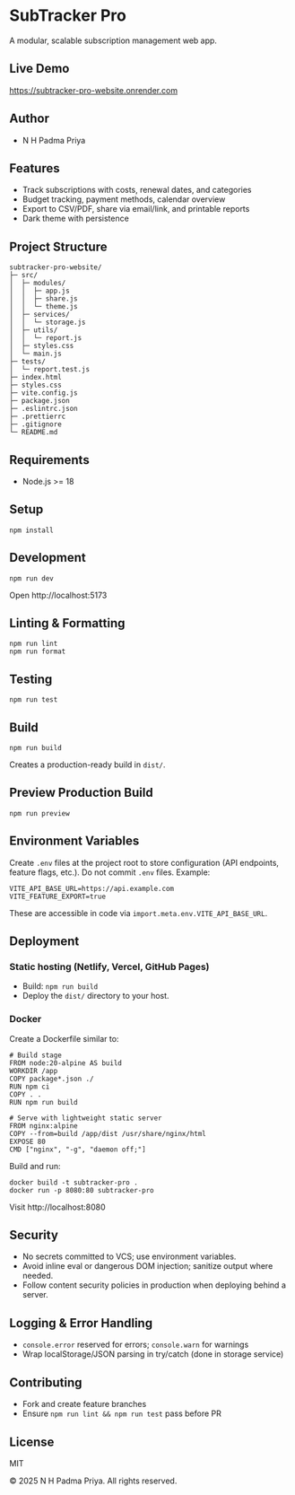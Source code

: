 # SubTracker Pro

A modular, scalable subscription management web app.

## Live Demo
https://subtracker-pro-website.onrender.com

## Author
- N H Padma Priya

## Features
- Track subscriptions with costs, renewal dates, and categories
- Budget tracking, payment methods, calendar overview
- Export to CSV/PDF, share via email/link, and printable reports
- Dark theme with persistence

## Project Structure
```
subtracker-pro-website/
├─ src/
│  ├─ modules/
│  │  ├─ app.js
│  │  ├─ share.js
│  │  └─ theme.js
│  ├─ services/
│  │  └─ storage.js
│  ├─ utils/
│  │  └─ report.js
│  ├─ styles.css
│  └─ main.js
├─ tests/
│  └─ report.test.js
├─ index.html
├─ styles.css
├─ vite.config.js
├─ package.json
├─ .eslintrc.json
├─ .prettierrc
├─ .gitignore
└─ README.md
```

## Requirements
- Node.js >= 18

## Setup
```
npm install
```

## Development
```
npm run dev
```
Open http://localhost:5173

## Linting & Formatting
```
npm run lint
npm run format
```

## Testing
```
npm run test
```

## Build
```
npm run build
```
Creates a production-ready build in `dist/`.

## Preview Production Build
```
npm run preview
```

## Environment Variables
Create `.env` files at the project root to store configuration (API endpoints, feature flags, etc.). Do not commit `.env` files. Example:
```
VITE_API_BASE_URL=https://api.example.com
VITE_FEATURE_EXPORT=true
```
These are accessible in code via `import.meta.env.VITE_API_BASE_URL`.

## Deployment
### Static hosting (Netlify, Vercel, GitHub Pages)
- Build: `npm run build`
- Deploy the `dist/` directory to your host.

### Docker
Create a Dockerfile similar to:
```
# Build stage
FROM node:20-alpine AS build
WORKDIR /app
COPY package*.json ./
RUN npm ci
COPY . .
RUN npm run build

# Serve with lightweight static server
FROM nginx:alpine
COPY --from=build /app/dist /usr/share/nginx/html
EXPOSE 80
CMD ["nginx", "-g", "daemon off;"]
```
Build and run:
```
docker build -t subtracker-pro .
docker run -p 8080:80 subtracker-pro
```
Visit http://localhost:8080

## Security
- No secrets committed to VCS; use environment variables.
- Avoid inline eval or dangerous DOM injection; sanitize output where needed.
- Follow content security policies in production when deploying behind a server.

## Logging & Error Handling
- `console.error` reserved for errors; `console.warn` for warnings
- Wrap localStorage/JSON parsing in try/catch (done in storage service)

## Contributing
- Fork and create feature branches
- Ensure `npm run lint && npm run test` pass before PR

## License
MIT

© 2025 N H Padma Priya. All rights reserved.
